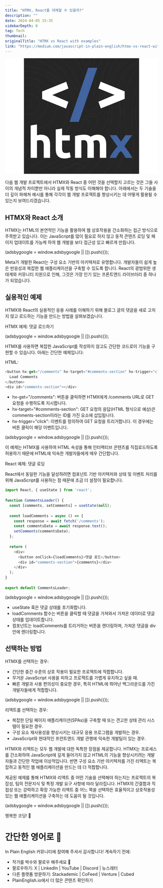 ```yaml
---
title: "HTMX, React를 대체할 수 있을까?"
description: ""
date: 2024-04-05 15:35
sidebarDepth: 0
tag: Tech
thumbnail: 
originalTitle: "HTMX vs React with examples"
link: "https://medium.com/javascript-in-plain-english/htmx-vs-react-with-examples-14bd2d70bb4e"
---
```



![이미지](./img/HTMXvsReactwithexamples_0.png)

다음 웹 개발 프로젝트에서 HTMX와 React 중 어떤 것을 선택할지 고르는 것은 그들 사이의 개념적 차이뿐만 아니라 실제 작동 방식도 이해해야 합니다. 아래에서는 두 기술을 더 깊이 파헤쳐 예시를 통해 각각이 웹 개발 프로젝트를 향상시키는 데 어떻게 활용될 수 있는지 보여드리겠습니다.

## HTMX와 React 소개

HTMX는 HTML의 본연적인 기능을 활용하여 웹 상호작용을 간소화하는 접근 방식으로 주목받고 있습니다. 이는 JavaScript를 많이 필요로 하지 않고 동적 콘텐츠 로딩 및 페이지 업데이트를 가능케 하여 웹 개발을 보다 접근성 있고 빠르게 만듭니다.

<!-- ui-log 수평형 -->
<ins class="adsbygoogle"
  style="display:block"
  data-ad-client="ca-pub-4877378276818686"
  data-ad-slot="9743150776"
  data-ad-format="auto"
  data-full-width-responsive="true"></ins>
<component is="script">
(adsbygoogle = window.adsbygoogle || []).push({});
</component>

Meta가 개발한 React는 구성 요소 기반의 아키텍처로 유명합니다. 개발자들이 쉽게 높은 반응성과 복잡한 웹 애플리케이션을 구축할 수 있도록 합니다. React의 광범위한 생태계와 커뮤니티 지원으로 인해, 그것은 가장 인기 있는 프론트엔드 라이브러리 중 하나가 되었습니다.

## 실용적인 예제

HTMX와 React의 실용적인 응용 사례를 이해하기 위해 블로그 글의 댓글을 새로 고치지 않고 로드하는 기능을 만드는 방법을 살펴보겠습니다.

HTMX 예제: 댓글 로드하기

<!-- ui-log 수평형 -->
<ins class="adsbygoogle"
  style="display:block"
  data-ad-client="ca-pub-4877378276818686"
  data-ad-slot="9743150776"
  data-ad-format="auto"
  data-full-width-responsive="true"></ins>
<component is="script">
(adsbygoogle = window.adsbygoogle || []).push({});
</component>

HTMX를 사용하면 복잡한 JavaScript를 작성하지 않고도 간단한 코드로이 기능을 구현할 수 있습니다. 아래는 간단한 예제입니다:

HTML:

```js
<button hx-get="/comments" hx-target="#comments-section" hx-trigger="click">
  Load Comments
</button>
<div id="comments-section"></div>
```

- hx-get="/comments": 버튼을 클릭하면 HTMX에게 /comments URL로 GET 요청을 수행하도록 지시합니다.
- hx-target="#comments-section": GET 요청의 응답(HTML 형식으로 예상)은 comments-section이라는 ID를 가진 요소에 삽입됩니다.
- hx-trigger="click": 이벤트를 정의하여 GET 요청을 트리거합니다. 이 경우에는 버튼 클릭이 해당 이벤트입니다.

<!-- ui-log 수평형 -->
<ins class="adsbygoogle"
  style="display:block"
  data-ad-client="ca-pub-4877378276818686"
  data-ad-slot="9743150776"
  data-ad-format="auto"
  data-full-width-responsive="true"></ins>
<component is="script">
(adsbygoogle = window.adsbygoogle || []).push({});
</component>

이 예제는 HTMX를 사용하여 HTML 속성을 통해 인터랙티브 콘텐츠를 직접로드하도록 허용하기 때문에 HTML에 익숙한 개발자들에게 매우 간단합니다.

React 예제: 댓글 로딩

React에서 동일한 기능을 달성하려면 컴포넌트 기반 아키텍처와 상태 및 이벤트 처리를 위해 JavaScript를 사용하는 점 때문에 조금 더 설정이 필요합니다.

```js
import React, { useState } from 'react';

function CommentsLoader() {
  const [comments, setComments] = useState(null);

  const loadComments = async () => {
    const response = await fetch('/comments');
    const commentsData = await response.text();
    setComments(commentsData);
  };

  return (
    <div>
      <button onClick={loadComments}>댓글 로드</button>
      <div id="comments-section">{comments}</div>
    </div>
  );
}

export default CommentsLoader;
```

<!-- ui-log 수평형 -->
<ins class="adsbygoogle"
  style="display:block"
  data-ad-client="ca-pub-4877378276818686"
  data-ad-slot="9743150776"
  data-ad-format="auto"
  data-full-width-responsive="true"></ins>
<component is="script">
(adsbygoogle = window.adsbygoogle || []).push({});
</component>

- useState 훅은 댓글 상태를 초기화합니다.
- loadComments 함수는 버튼을 클릭할 때 댓글을 가져와서 가져온 데이터로 댓글 상태를 업데이트합니다.
- 컴포넌트는 loadComments를 트리거하는 버튼을 렌더링하며, 가져온 댓글을 div 안에 렌더링합니다.

## 선택하는 방법

HTMX를 선택하는 경우:

- 간단한 중간 수준의 상호 작용이 필요한 프로젝트에 적합합니다.
- 무거운 JavaScript 사용을 피하고 프로젝트를 가볍게 유지하고 싶을 때.
- 빠른 개발과 사용 편의성이 중요한 경우, 특히 HTML에 뛰어난 백그라운드를 가진 개발자들에게 적합합니다.

<!-- ui-log 수평형 -->
<ins class="adsbygoogle"
  style="display:block"
  data-ad-client="ca-pub-4877378276818686"
  data-ad-slot="9743150776"
  data-ad-format="auto"
  data-full-width-responsive="true"></ins>
<component is="script">
(adsbygoogle = window.adsbygoogle || []).push({});
</component>

리액트를 선택하는 경우:

- 복잡한 단일 페이지 애플리케이션(SPAs)을 구축할 때 또는 견고한 상태 관리 시스템이 필요한 경우.
- 구성 요소 재사용성을 향상시키는 대규모 응용 프로그램을 개발하는 경우.
- JavaScript와 현대적인 프런트엔드 개발 관행에 익숙한 개발팀이 있는 경우.

HTMX와 리액트는 모두 웹 개발에 대한 독특한 장점을 제공합니다. HTMX는 프로세스를 간소화하여 JavaScript에 깊게 들어가지 않고 HTML의 기능을 향상시키려는 개발자들과 간단한 작업에 이상적입니다. 반면 구성 요소 기반 아키텍처를 가진 리액트는 복잡하고 동적인 웹 애플리케이션을 만드는 데 더 적합합니다.

제공된 예제를 통해 HTMX와 리액트 중 어떤 기술을 선택해야 하는지는 프로젝트의 복잡성, 팀의 전문지식 및 특정 개발 요구 사항에 따라 달라집니다. HTMX의 간결함과 직접성 또는 강력하고 확장 가능한 리액트 중 어느 쪽을 선택하든 효율적이고 상호작용성 있는 웹 애플리케이션을 구축하는 데 도움이 될 것입니다.

<!-- ui-log 수평형 -->
<ins class="adsbygoogle"
  style="display:block"
  data-ad-client="ca-pub-4877378276818686"
  data-ad-slot="9743150776"
  data-ad-format="auto"
  data-full-width-responsive="true"></ins>
<component is="script">
(adsbygoogle = window.adsbygoogle || []).push({});
</component>

행복한 코딩! 🚀

# 간단한 영어로 🚀

In Plain English 커뮤니티에 참여해 주셔서 감사합니다! 계속하기 전에:

- 작가를 박수와 팔로우 해주세요 ️👏️️
- 팔로우하기: X | LinkedIn | YouTube | Discord | 뉴스레터
- 다른 플랫폼 방문하기: Stackademic | CoFeed | Venture | Cubed
- PlainEnglish.io에서 더 많은 콘텐츠 확인하기